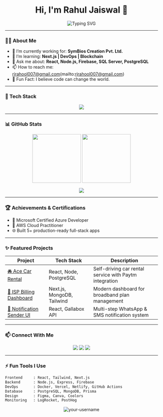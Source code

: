 <h1 align="center">Hi, I'm Rahul Jaiswal 👋</h1>

<p align="center">
  <img src="https://readme-typing-svg.herokuapp.com?font=Fira+Code&size=24&duration=4000&pause=1000&center=true&width=435&lines=Software+Engineer;Full-Stack+Developer;Open+Source+Enthusiast;Tech+Educator" alt="Typing SVG" />
</p>

---

### 👨‍💻 About Me

- 🔭 I’m currently working for: **SymBios Creation Pvt. Ltd.**
- 🌱 I’m learning: **Next.js | DevOps | Blockchain**
- 💬 Ask me about: **React, Node.js, Firebase, SQL Server, PostgreSQL**
- 📫 How to reach me: rjrahool007@gmail.com(mailto:rjrahool007@gmail.com)
- 🧠 Fun Fact: I believe code can change the world.

---

### 🚀 Tech Stack

<p align="center">
  <img src="https://skillicons.dev/icons?i=js,ts,react,nextjs,nodejs,express,mongodb,postgres,python,aws,tailwind,figma,vercel,linux" />
</p>

---

### 📊 GitHub Stats

<p align="center">
  <img src="https://github-readme-stats.vercel.app/api?username=rjrahul007&show_icons=true&theme=radical&hide_border=true" height="160" />
  <img src="https://github-readme-streak-stats.herokuapp.com/?user=rjrahul007&theme=radical&hide_border=true" height="160" />
</p>

<p align="center">
  <img src="https://github-readme-stats.vercel.app/api/top-langs/?username=rjrahul007&layout=compact&theme=radical&hide_border=true" />
</p>

---

### 🏆 Achievements & Certifications

- 🥇 Microsoft Certified Azure Developer
- 🥈 AWS Cloud Practitioner
- 🌐 Built 5+ production-ready full-stack apps

---

### ✨ Featured Projects

| Project | Tech Stack | Description |
|--------|------------|-------------|
| [🚘 Ace Car Rental](https://www.acecarrentals.in) | React, Node, PostgreSQL | Self-driving car rental service with Paytm integration |
| [📡 ISP Billing Dashboard](#) | Next.js, MongoDB, Tailwind | Modern dashboard for broadband plan management |
| [📱 Notification Sender UI](#) | React, Gallabox API | Multi-step WhatsApp & SMS notification system |

---

### 📫 Connect With Me

<p align="center">
  <a href="www.linkedin.com/in/rjrahool007" target="_blank"><img src="https://img.shields.io/badge/LinkedIn-0077B5.svg?style=for-the-badge&logo=linkedin&logoColor=white"/></a>
  <a href="https://twitter.com/your-profile" target="_blank"><img src="https://img.shields.io/badge/Twitter-1DA1F2.svg?style=for-the-badge&logo=twitter&logoColor=white"/></a>
  <a href="[https://your-portfolio.com](https://threed-portfolio-hnpe.onrender.com/)" target="_blank"><img src="https://img.shields.io/badge/Portfolio-000000.svg?style=for-the-badge&logo=vercel&logoColor=white"/></a>
</p>

---

### ⚡ Fun Tools I Use

```bash
Frontend     : React, Tailwind, Next.js
Backend      : Node.js, Express, Firebase
DevOps       : Docker, Vercel, Netlify, GitHub Actions
Database     : PostgreSQL, MongoDB, Prisma
Design       : Figma, Canva, Coolors
Monitoring   : LogRocket, PostHog
```
<p align="center"> <img src="https://komarev.com/ghpvc/?username=rjrahul007&label=Profile+Views&color=0e75b6&style=flat" alt="your-username" /> </p>
